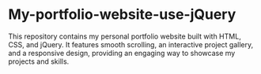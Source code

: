 # My-portfolio-website-use-jQuery
This repository contains my personal portfolio website built with HTML, CSS, and jQuery. It features smooth scrolling, an interactive project gallery, and a responsive design, providing an engaging way to showcase my projects and skills.
